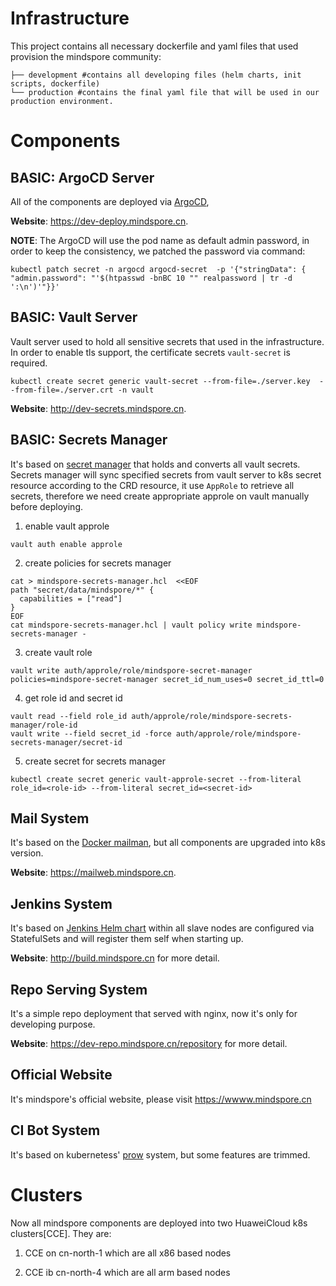 # Infrastructure

This project contains all necessary dockerfile and yaml files that used provision the mindspore community:
```$xslt
├── development #contains all developing files (helm charts, init scripts, dockerfile)
└── production #contains the final yaml file that will be used in our production environment.   
```


# Components

## BASIC: ArgoCD Server
All of the components are deployed via [ArgoCD](https://argoproj.github.io/argo-cd/), 

**Website**: https://dev-deploy.mindspore.cn.

**NOTE**: The ArgoCD will use the pod name as default admin password, in order to keep the consistency, we patched
the password via command:

```$xslt
kubectl patch secret -n argocd argocd-secret  -p '{"stringData": { "admin.password": "'$(htpasswd -bnBC 10 "" realpassword | tr -d ':\n')'"}}'
```

## BASIC: Vault Server
Vault server used to hold all sensitive secrets that used in the infrastructure. In order to enable tls support, the
certificate secrets ``vault-secret`` is required.
```$xslt
kubectl create secret generic vault-secret --from-file=./server.key  --from-file=./server.crt -n vault
```

**Website**: http://dev-secrets.mindspore.cn.

## BASIC: Secrets Manager
It's based on [secret manager](https://github.com/tuenti/secrets-manager) that holds and converts all vault secrets.
Secrets manager will sync specified secrets from vault server to k8s secret resource according to the CRD resource,
it use `AppRole` to retrieve all secrets, therefore we need create appropriate approle on vault manually before deploying.
1. enable vault approle
```$xslt
vault auth enable approle
```
2. create policies for secrets manager
```$xslt
cat > mindspore-secrets-manager.hcl  <<EOF
path "secret/data/mindspore/*" {
  capabilities = ["read"]
}
EOF
cat mindspore-secrets-manager.hcl | vault policy write mindspore-secrets-manager -
```
3. create vault role
```$xslt
vault write auth/approle/role/mindspore-secret-manager policies=mindspore-secret-manager secret_id_num_uses=0 secret_id_ttl=0
```
4. get role id and secret id
```$xslt
vault read --field role_id auth/approle/role/mindspore-secrets-manager/role-id
vault write --field secret_id -force auth/approle/role/mindspore-secrets-manager/secret-id
```
5. create secret for secrets manager
```$xslt
kubectl create secret generic vault-approle-secret --from-literal role_id=<role-id> --from-literal secret_id=<secret-id>
```


## Mail System
It's based on the [Docker mailman](https://github.com/maxking/docker-mailman), but all components are upgraded into k8s version.

**Website**: https://mailweb.mindspore.cn.

## Jenkins System
It's based on [Jenkins Helm chart](https://github.com/helm/charts/tree/master/stable/jenkins) within all slave nodes
are configured via StatefulSets and will register them self when starting up.

**Website**: http://build.mindspore.cn for more detail.

## Repo Serving System
It's a simple repo deployment that served with nginx, now it's only for developing purpose.

**Website**: https://dev-repo.mindspore.cn/repository for more detail.

## Official Website
It's mindspore's official website, please visit https://wwww.mindspore.cn

## CI Bot System
It's based on kubernetess' [prow](https://github.com/kubernetes/test-infra) system, but some features are trimmed.

# Clusters
Now all mindspore components are deployed into two HuaweiCloud k8s clusters[CCE]. They are:

1. CCE on cn-north-1 which are all x86 based nodes

2. CCE ib cn-north-4 which are all arm based nodes
